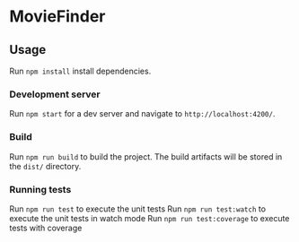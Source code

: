 # MovieFinder

## Usage

Run `npm install` install dependencies.

### Development server

Run `npm start` for a dev server and navigate to `http://localhost:4200/`.

### Build

Run `npm run build` to build the project. The build artifacts will be stored in the `dist/` directory.

### Running tests

Run `npm run test` to execute the unit tests
Run `npm run test:watch` to execute the unit tests in watch mode
Run `npm run test:coverage` to execute tests with coverage
